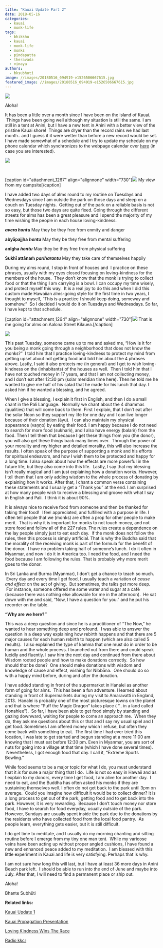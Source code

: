 ```yaml
---
title: "Kauai Update Part 2"
date: 2018-05-16
categories: 
  - kauai
  - monk-life
tags: 
  - bhikkhu
  - kauai
  - monk-life
  - monks
  - pindapatta
  - theravada
  - vinaya
authors: 
  - bksubhuti
image: //images/20180516_094919-e1526506667615.jpg
featured_image: //images/20180516_094919-e1526506667615.jpg
---
```


[![](/images/20180516_094925-e1526506649572-768x1024.jpg)](https://subhuti.withmetta.net/wp-content/uploads/2018/05/20180516_094925-e1526506649572.jpg)

Aloha!

It has been a little over a month since I have been on the island of Kauai.  Things have been going well although my situation is still the same. I am still in a tent at Anini, but I have a new tent in Anini with a better view of the pristine Kauai shore!  Things are dryer than the record rains we had last month.. and I guess if it were wetter than before a new record would be set. I have made somewhat of a schedule and I try to update my schedule on my phone calendar which synchronizes to the webpage calendar over [here](https://subhuti.withmetta.net/calendar/) (in case you are interested).

 [![](/images/IMG_20180425_123452-768x1024.jpg)](https://subhuti.withmetta.net/wp-content/uploads/2018/05/IMG_20180425_123452.jpg) 

 

\[caption id="attachment\_1267" align="alignnone" width="730"\][![](/images/IMG_20180510_162748-1024x576.jpg)](https://subhuti.withmetta.net/wp-content/uploads/2018/05/IMG_20180510_162748.jpg) My view from my campsite\[/caption\]

I have added two days of alms round to my routine on Tuesdays and Wednesdays since I am outside the park on those days and sleep on a couch on Tuesday nights.  Getting out of the park on a reliable basis is not so easy, but those two days are quite fixed. Going through the different streets for alms has been a great pleasure and I spend the majority of my time wishing the people in each house loving-kindness.

**_avera hontu_** May they be they free from enmity and danger

**abyāpajjha** **_hontu_** May they be they free from mental suffering

**anīgha** **_hontu_** May they be they free from physical suffering

**Sukhī attānaṁ** **_pariharantu_** May they take care of themselves happily

During my alms round, I stop in front of houses and  I practice on these phrases, usually with my eyes closed focusing on loving-kindness for the members of the house.  They don’t know that the monk is trying to collect food or that the thing I am carrying is a bowl. I can occupy my time wisely, and protect myself this way.  It is a real joy to do this and when I did this custom made Hawaiian alms-going style for the first time in two years, I thought to myself, “This is a practice I should keep doing, someway and somehow.”  So I decided I would do it on Tuesdays and Wednesdays. So far, I have kept to that schedule.

\[caption id="attachment\_1264" align="alignnone" width="730"\][![](/images/20180516_094919-e1526506667615-768x1024.jpg)](https://subhuti.withmetta.net/wp-content/uploads/2018/05/20180516_094919-e1526506667615.jpg) That is me going for alms on Aalona Street Kilauea.\[/caption\]

[![](/images/20180516_094907-e1526506687568-768x1024.jpg)](https://subhuti.withmetta.net/wp-content/uploads/2018/05/20180516_094907-e1526506687568.jpg)

This past Tuesday, someone came up to me and asked me, “How is it for you being a monk going through a neighborhood that does not know the monks?”  I told him that I practice loving-kindness to protect my mind from getting upset about not getting food and told him about the 4 phrases above. Lastly, I said it also protects me (in general) and I get to wish loving-kindness on the (inhabitants) of the houses as well.  Then I told him that I have not touched money in 17 years, and that I am not collecting money, and I don’t eat after 12:30 pm (solar meridian time here). Then he told me he wanted to give me half of his salad that he made for his lunch that day. I asked him if he wanted a blessing, and he agreed.

When I give a blessing, I explain it first in English, and then I do a small chant in the Pali Language.  Normally we chant about the 4 dhammas (qualities) that will come back to them. First I explain, that I don’t eat after the solar Noon so they support my life for one day and I can live longer because of their donation (āyu).  I can also maintain my physical appearance (vaṇṇo) by eating their food. I am happy because I do not need to search for more food (sukhaṁ), and I also have energy (balaṁ) from the food. Then I tell them that because I get these things from you (the donor), you will also get these things back many times over.  Through the power of your morality and my higher and detailed morality, this will also increase the results. I often speak of the purpose of supporting a monk and his efforts for spiritual endeavors, and how I wish them to be protected and happy for a long time. I also speak about how the effects are more powerful in the future life, but they also come into this life.  Lastly, I say that my blessing isn’t really magical and I am just explaining how a donation works. However, I tell them that I am only adding wisdom to the whole process of donating by explaining how it works. After that, I chant a common verse containing these statements and I usually get a “Thank you” at the end. I am surprised at how many people wish to receive a blessing and groove with what I say in English and Pali.  I think it is about 90%.

It is always nice to receive food from someone and then be thanked for taking their food!  I feel appreciated, and fulfilled with a purpose in life. I often tell people that we (monks) are often a prop for other people to make merit.  That is why it is important for monks to not touch money, and not store food and follow all of the 227 rules. The rules create a dependence on the lay people simply just to eat each day.  If the monk does not follow the rules, then this process is simply artificial. That is why the Buddha said that the morality of the receiving monk is part of the formula for the benefit of the donor.  I have no problem taking half of someone’s lunch. I do it often in Myanmar, and now I do it in America too. I need the food, and I need the food because I am following the rules. That is probably why more merit goes to the donor.

In Sri Lanka and Burma (Myanmar), I don’t get a chance to teach so much.  Every day and every time I get food, I usually teach a variation of _cause and effect_ on the act of giving.  But sometimes, the talks get more deep.  For instance, someone offered me some water and sugar at a café (because there was nothing else allowable for me in the afternoon).  He sat down with me and said, “Now, I have a question for you.” and he put his recorder on the table.

**“Why are we here?”**

This was a deep question and since he is a practitioner of “The Now,” he wanted to hear something deep and profound.  I was able to answer the question in a deep way explaining how rebirth happens and that there are 5 major causes for each human rebirth to happen (which are also called 5 results).  I also explained the type of kamma that one must do in order to be human and the whole process. I branched out from there and could speak lucidly and fluently. I saw him the next day and continued from there about Wisdom rooted people and how to make donations correctly.  So how should _that_ be done?  One should make donations with wisdom and knowledge of cause and effect, wishing for Nibbāna.  One should do so with a happy mind before, during and after the donation.

I have added standing in front of the supermarket in Hanalei as another form of going for alms.  This has been a fun adventure. I learned about standing in front of Supermarkets during my visit to Amaravatti in England, 2013.  Hanalei is probably one of the most picturesque towns on the planet and that is where “Puff the Magic Dragon” takes place ( “.. in a land called Honahlee”).  So far, I have been able to get food simply by standing and gazing downward, waiting for people to come an approach me.  When they do, they ask me questions about this or that and I say my usual spiel and I get food. Sometimes I am offered money which I refuse, but often they come back with something to eat.  The first time I had ever tried this location, I was late to get started and begun standing at a mere 11:00 am knowing that I must eat before 12:30 pm. Even in Myanmar, you are sort of nuts for going into a village at that time (which I have done several times).  Nevertheless, I got enough food that day. I call it, “Extreme Sports Bowling.”

While food seems to be a major topic for what I do, you must understand that it _is_ for sure a major thing that I do.  Life is not so easy in Hawaii and as I explain to my donors, every time I get food, I am alive for another day.  I need to eat, and the Buddha has often asked his monks if they are sustaining themselves well. I often do not get back to the park until 3pm on average.  Could you imagine how difficult it would be to collect dinner? It is a long process to get out of the park, getting food and to get back into the park. However, it is very rewarding.  Because I don’t touch money nor store food, I have to search for food everyday, usually outside of the park. However, Sundays are usually spent inside the park due to the donations by the residents who have collected food from the local food pantry.  As people learn, everything gets easier, but it is still difficult.

I do get time to meditate, and I usually do my morning chanting and sitting routine before I emerge from my tiny one man tent.  While my varicose veins have been acting up without proper angled cushions, I have found a new and enhanced peace added to my meditation.  I am blessed with this little experiment in Kauai and life is very satisfying. Perhaps that is why.

I am not sure how long this will last, but I have at least 36 more days in Anini Beach park left.  I should be able to run into the end of June and maybe into July. After that, I will need to find a permanent place or ship out.

Aloha!

Bhante Subhūti

**Related links:**

[Kauai Update 1](https://subhuti.withmetta.net/2018/04/22/kauai-update/)

[Kauai Propagation Presentation](https://subhuti.withmetta.net/2016/07/18/kauai-propagation-presentation/)

[Loving Kindness Wins The Race](https://subhuti.withmetta.net/2015/11/26/676/)

[Radio kkcr](https://subhuti.withmetta.net/2015/11/13/radio-kkcr/)